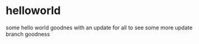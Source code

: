 # helloworld
some hello world goodnes
with an update for all to see
some more update branch goodness
